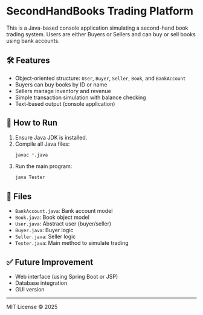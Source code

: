 # SecondHandBooks Trading Platform

This is a Java-based console application simulating a second-hand book trading system. Users are either Buyers or Sellers and can buy or sell books using bank accounts.

## 🛠 Features

- Object-oriented structure: `User`, `Buyer`, `Seller`, `Book`, and `BankAccount`
- Buyers can buy books by ID or name
- Sellers manage inventory and revenue
- Simple transaction simulation with balance checking
- Text-based output (console application)

## 🚀 How to Run

1. Ensure Java JDK is installed.
2. Compile all Java files:
   ```bash
   javac *.java
   ```
3. Run the main program:
   ```bash
   java Tester
   ```

## 📁 Files

- `BankAccount.java`: Bank account model
- `Book.java`: Book object model
- `User.java`: Abstract user (buyer/seller)
- `Buyer.java`: Buyer logic
- `Seller.java`: Seller logic
- `Tester.java`: Main method to simulate trading

## ✅ Future Improvement

- Web interface (using Spring Boot or JSP)
- Database integration
- GUI version

---

MIT License © 2025